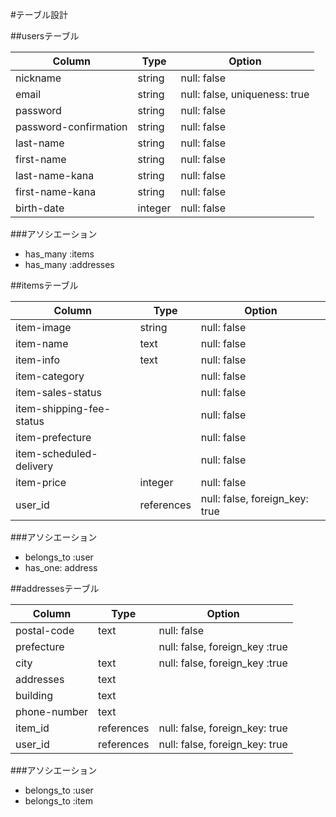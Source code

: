 #テーブル設計

##usersテーブル

| Column                | Type    | Option                              |
| --------------------- | ------- | ----------------------------------- |
| nickname              | string  | null: false                         |
| email                 | string  | null: false, uniqueness: true       |
| password              | string  | null: false                         |
| password-confirmation | string  | null: false                         |
| last-name             | string  | null: false                         |
| first-name            | string  | null: false                         |
| last-name-kana        | string  | null: false                         |
| first-name-kana       | string  | null: false                         |
| birth-date            | integer | null: false                         |

###アソシエーション
- has_many :items
- has_many :addresses

##itemsテーブル

| Column                     | Type       | Option                                  |
| -------------------------- | ---------- | --------------------------------------- |
| item-image                 | string     | null: false                             |
| item-name                  | text       | null: false                             |
| item-info                  | text       | null: false                             |
| item-category              |  | null: false          |
| item-sales-status          |  | null: false          |
| item-shipping-fee-status   |  | null: false          |
| item-prefecture            |  | null: false          |
| item-scheduled-delivery    |  | null: false          |
| item-price                 | integer    | null: false                             |
| user_id                    | references | null: false, foreign_key: true          |

###アソシエーション
- belongs_to :user
- has_one: address

##addressesテーブル

| Column             | Type       | Option                                  |
| ------------------ | ---------- | --------------------------------------- |
| postal-code        | text       | null: false                             |
| prefecture         |            | null: false, foreign_key :true          |
| city               | text       | null: false, foreign_key :true          |
| addresses          | text       |
| building           | text       |
| phone-number       | text       |
| item_id            | references | null: false, foreign_key: true  
| user_id            | references | null: false, foreign_key: true

###アソシエーション
- belongs_to :user
- belongs_to :item
